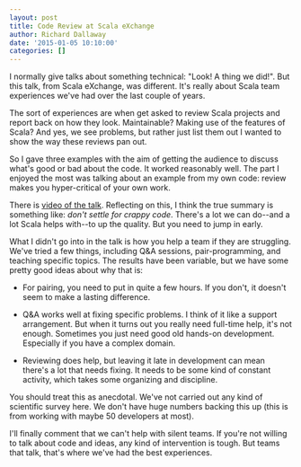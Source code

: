 ```yaml
---
layout: post
title: Code Review at Scala eXchange
author: Richard Dallaway
date: '2015-01-05 10:10:00'
categories: []
---
```


<script async="async" class="speakerdeck-embed" data-id="7bd44f305d1b0132feae261f207a90b3" data-ratio="1.33333333333333" src="//speakerdeck.com/assets/embed.js"></script>

I normally give talks about something technical: "Look! A thing we did!". But this talk, from Scala eXchange, was different. It's really about Scala team experiences we've had over the last couple of years.

The sort of experiences are when get asked to review Scala projects and report back on how they look. Maintainable? Making use of the features of Scala? And yes, we see problems, but rather just list them out I wanted to show the way these reviews pan out.

So I gave three examples with the aim of getting the audience to discuss what's good or bad about the code. It worked reasonably well. The part I enjoyed the most was talking about an example from my own code: review makes you hyper-critical of your own work.

There is [video of the talk](https://skillsmatter.com/skillscasts/5848-code-reviews-gems). Reflecting on this, I think the true summary is something like: _don't settle for crappy code_. There's a lot we can do--and a lot Scala helps with--to up the quality.  But you need to jump in early.


What I didn't go into in the talk is how you help a team if they are struggling. We've tried a few things, including Q&A sessions, pair-programming, and teaching specific topics. The results have been variable, but we have some pretty good ideas about why that is:

* For pairing, you need to put in quite a few hours. If you don't, it doesn't seem to make a lasting difference.

* Q&A works well at fixing specific problems. I think of it like a support arrangement. But when it turns out you really need full-time help, it's not enough. Sometimes you just need good old hands-on development. Especially if you have a complex domain.

* Reviewing does help, but leaving it late in development can mean there's a lot that needs fixing. It needs to be some kind of constant activity, which takes some organizing and discipline.

You should treat this as anecdotal. We've not carried out any kind of scientific survey here. We don't have huge numbers backing this up (this is from working with maybe 50 developers at most).

I'll finally comment that we can't help with silent teams. If you're not willing to talk about code and ideas, any kind of intervention is tough. But teams that talk, that's where we've had the best experiences.


